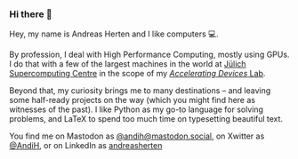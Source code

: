 ### Hi there 👋

Hey, my name is Andreas Herten and I like computers 💻.

By profession, I deal with High Performance Computing, mostly using GPUs. I do that with a few of the largest machines in the world at [Jülich Supercomputing Centre](https://www.fz-juelich.de/en/ias/jsc) in the scope of my [_Accelerating Devices_ Lab](https://www.fz-juelich.de/en/ias/jsc/about-us/structure/atml/atml-x-dev).

Beyond that, my curiosity brings me to many destinations – and leaving some half-ready projects on the way (which you might find here as witnesses of the past). I like Python as my go-to language for solving problems, and LaTeX to spend too much time on typesetting beautiful text.

You find me on Mastodon as [@andih@mastodon.social](https://mastodon.social/@andih), on Xwitter as [@AndiH](https://twitter.com/andih), or on LinkedIn as [andreasherten](https://de.linkedin.com/in/andreasherten)

